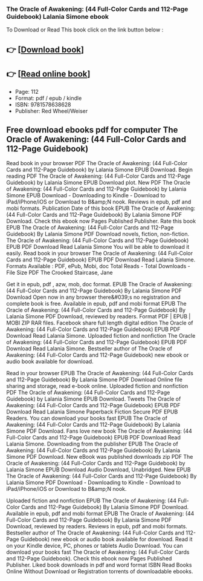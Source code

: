 ### The Oracle of Awakening: (44 Full-Color Cards and 112-Page Guidebook) Lalania Simone ebook

To Download or Read This book click on the link button below :

## 👉  [**[Download book](http://ebooksharez.info/download.php?group=book&from=github.com&id=716969&lnk=1062 "Download book")**]

## 👉  [**[Read online book](http://ebooksharez.info/download.php?group=book&from=github.com&id=716969&lnk=1062 "Read online book")**]


* Page: 112
* Format: pdf / epub / kindle
* ISBN: 9781578638628
* Publisher: Red Wheel/Weiser



## Free download ebooks pdf for computer The Oracle of Awakening: (44 Full-Color Cards and 112-Page Guidebook)


Read book in your browser PDF The Oracle of Awakening: (44 Full-Color Cards and 112-Page Guidebook) by Lalania Simone EPUB Download. Begin reading PDF The Oracle of Awakening: (44 Full-Color Cards and 112-Page Guidebook) by Lalania Simone EPUB Download plot. New PDF The Oracle of Awakening: (44 Full-Color Cards and 112-Page Guidebook) by Lalania Simone EPUB Download - Downloading to Kindle - Download to iPad/iPhone/iOS or Download to B&amp;amp;N nook. Reviews in epub, pdf and mobi formats. Publication Date of this book EPUB The Oracle of Awakening: (44 Full-Color Cards and 112-Page Guidebook) By Lalania Simone PDF Download. Check this ebook now Pages Published Publisher. Rate this book EPUB The Oracle of Awakening: (44 Full-Color Cards and 112-Page Guidebook) By Lalania Simone PDF Download novels, fiction, non-fiction. The Oracle of Awakening: (44 Full-Color Cards and 112-Page Guidebook) EPUB PDF Download Read Lalania Simone You will be able to download it easily. Read book in your browser The Oracle of Awakening: (44 Full-Color Cards and 112-Page Guidebook) EPUB PDF Download Read Lalania Simone. Formats Available : PDF, ePub, Mobi, doc Total Reads - Total Downloads - File Size PDF The Crooked Staircase, Jane

Get it in epub, pdf , azw, mob, doc format. EPUB The Oracle of Awakening: (44 Full-Color Cards and 112-Page Guidebook) By Lalania Simone PDF Download Open now in any browser there&amp;#039;s no registration and complete book is free. Available in epub, pdf and mobi format EPUB The Oracle of Awakening: (44 Full-Color Cards and 112-Page Guidebook) By Lalania Simone PDF Download, reviewed by readers. Format PDF | EPUB | MOBI ZIP RAR files. Facebook share full length digital edition The Oracle of Awakening: (44 Full-Color Cards and 112-Page Guidebook) EPUB PDF Download Read Lalania Simone. Uploaded fiction and nonfiction The Oracle of Awakening: (44 Full-Color Cards and 112-Page Guidebook) EPUB PDF Download Read Lalania Simone. Bestseller author of The Oracle of Awakening: (44 Full-Color Cards and 112-Page Guidebook) new ebook or audio book available for download.

Read in your browser EPUB The Oracle of Awakening: (44 Full-Color Cards and 112-Page Guidebook) By Lalania Simone PDF Download Online file sharing and storage, read e-book online. Uploaded fiction and nonfiction PDF The Oracle of Awakening: (44 Full-Color Cards and 112-Page Guidebook) by Lalania Simone EPUB Download. Tweets The Oracle of Awakening: (44 Full-Color Cards and 112-Page Guidebook) EPUB PDF Download Read Lalania Simone Paperback Fiction Secure PDF EPUB Readers. You can download your books fast EPUB The Oracle of Awakening: (44 Full-Color Cards and 112-Page Guidebook) By Lalania Simone PDF Download. Fans love new book The Oracle of Awakening: (44 Full-Color Cards and 112-Page Guidebook) EPUB PDF Download Read Lalania Simone. Downloading from the publisher EPUB The Oracle of Awakening: (44 Full-Color Cards and 112-Page Guidebook) By Lalania Simone PDF Download. New eBook was published downloads zip PDF The Oracle of Awakening: (44 Full-Color Cards and 112-Page Guidebook) by Lalania Simone EPUB Download Audio Download, Unabridged. New EPUB The Oracle of Awakening: (44 Full-Color Cards and 112-Page Guidebook) By Lalania Simone PDF Download - Downloading to Kindle - Download to iPad/iPhone/iOS or Download to B&amp;amp;N nook.

Uploaded fiction and nonfiction EPUB The Oracle of Awakening: (44 Full-Color Cards and 112-Page Guidebook) By Lalania Simone PDF Download. Available in epub, pdf and mobi format EPUB The Oracle of Awakening: (44 Full-Color Cards and 112-Page Guidebook) By Lalania Simone PDF Download, reviewed by readers. Reviews in epub, pdf and mobi formats. Bestseller author of The Oracle of Awakening: (44 Full-Color Cards and 112-Page Guidebook) new ebook or audio book available for download. Read it on your Kindle device, PC, phones or tablets Audio Download. You can download your books fast The Oracle of Awakening: (44 Full-Color Cards and 112-Page Guidebook). Check this ebook now Pages Published Publisher. Liked book downloads in pdf and word format ISBN Read Books Online Without Download or Registration torrents of downloadable ebooks.





